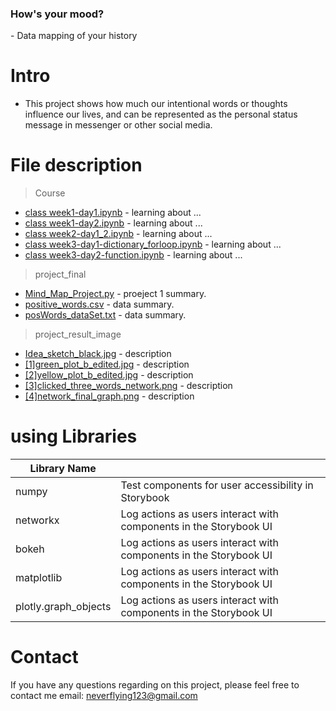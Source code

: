 <p align="center">
  <h3>How's your mood?</h3> - Data mapping of your history
</p>

# Intro
- This project shows how much our intentional words or thoughts influence our lives, and can be represented as the personal status message in messenger or other social media.

# File description
> Course

- [class week1-day1.ipynb](course) - learning about ...
- [class week1-day2.ipynb](course) - learning about ...
- [class week2-day1_2.ipynb](course) - learning about ...
- [class week3-day1-dictionary_forloop.ipynb](course) - learning about ...
- [class week3-day2-function.ipynb](course) - learning about ...

> project_final

- [Mind_Map_Project.py](project_final) - proeject 1 summary.
- [positive_words.csv](project_final) - data summary.
- [posWords_dataSet.txt](project_final) - data summary.

> project_result_image

- [Idea_sketch_black.jpg](project_final/project_result_image) - description
- [[1]green_plot_b_edited.jpg](project_final/project_result_image) - description
- [[2]yellow_plot_b_edited.jpg](project_final/project_result_image) - description
- [[3]clicked_three_words_network.png](project_final/project_result_image) - description
- [[4]network_final_graph.png](project_final/project_result_image) - description

# using Libraries
| Library Name                                |                                                                            |
| ------------------------------------------- | -------------------------------------------------------------------------- |
| numpy                        | Test components for user accessibility in Storybook                        |
| networkx                  | Log actions as users interact with components in the Storybook UI          |
| bokeh                  | Log actions as users interact with components in the Storybook UI          |
| matplotlib                  | Log actions as users interact with components in the Storybook UI          |
| plotly.graph_objects                  | Log actions as users interact with components in the Storybook UI          |




# Contact
If you have any questions regarding on this project, please feel free to contact me
email: <a>neverflying123@gmail.com</a>
